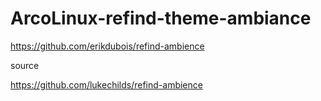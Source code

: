 # ArcoLinux-refind-theme-ambiance

https://github.com/erikdubois/refind-ambience

source

https://github.com/lukechilds/refind-ambience